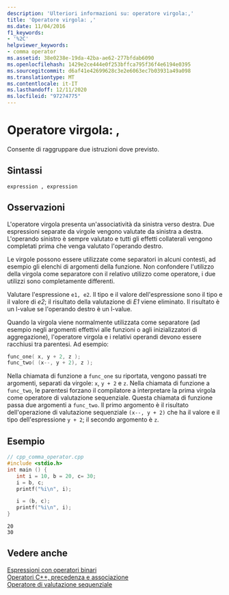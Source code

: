 ```yaml
---
description: 'Ulteriori informazioni su: operatore virgola:,'
title: 'Operatore virgola: ,'
ms.date: 11/04/2016
f1_keywords:
- '%2C'
helpviewer_keywords:
- comma operator
ms.assetid: 38e0238e-19da-42ba-ae62-277bfdab6090
ms.openlocfilehash: 1429e2ce444e0f253bffca795f36f4e6194e0395
ms.sourcegitcommit: d6af41e42699628c3e2e6063ec7b03931a49a098
ms.translationtype: MT
ms.contentlocale: it-IT
ms.lasthandoff: 12/11/2020
ms.locfileid: "97274775"
---
```

# <a name="comma-operator-"></a>Operatore virgola: ,

Consente di raggruppare due istruzioni dove previsto.

## <a name="syntax"></a>Sintassi

```
expression , expression
```

## <a name="remarks"></a>Osservazioni

L'operatore virgola presenta un'associatività da sinistra verso destra. Due espressioni separate da virgole vengono valutate da sinistra a destra. L'operando sinistro è sempre valutato e tutti gli effetti collaterali vengono completati prima che venga valutato l'operando destro.

Le virgole possono essere utilizzate come separatori in alcuni contesti, ad esempio gli elenchi di argomenti della funzione. Non confondere l'utilizzo della virgola come separatore con il relativo utilizzo come operatore, i due utilizzi sono completamente differenti.

Valutare l'espressione `e1, e2`. Il tipo e il valore dell'espressione sono il tipo e il valore di *e2*; il risultato della valutazione di *E1* viene eliminato. Il risultato è un l-value se l'operando destro è un l-value.

Quando la virgola viene normalmente utilizzata come separatore (ad esempio negli argomenti effettivi alle funzioni o agli inizializzatori di aggregazione), l'operatore virgola e i relativi operandi devono essere racchiusi tra parentesi. Ad esempio:

```cpp
func_one( x, y + 2, z );
func_two( (x--, y + 2), z );
```

Nella chiamata di funzione a `func_one` su riportata, vengono passati tre argomenti, separati da virgole: `x`, `y + 2` e `z`. Nella chiamata di funzione a `func_two`, le parentesi forzano il compilatore a interpretare la prima virgola come operatore di valutazione sequenziale. Questa chiamata di funzione passa due argomenti a `func_two`. Il primo argomento è il risultato dell'operazione di valutazione sequenziale `(x--, y + 2)` che ha il valore e il tipo dell'espressione `y + 2`; il secondo argomento è `z`.

## <a name="example"></a>Esempio

```cpp
// cpp_comma_operator.cpp
#include <stdio.h>
int main () {
   int i = 10, b = 20, c= 30;
   i = b, c;
   printf("%i\n", i);

   i = (b, c);
   printf("%i\n", i);
}
```

```Output
20
30
```

## <a name="see-also"></a>Vedere anche

[Espressioni con operatori binari](../cpp/expressions-with-binary-operators.md)<br/>
[Operatori C++, precedenza e associazione](../cpp/cpp-built-in-operators-precedence-and-associativity.md)<br/>
[Operatore di valutazione sequenziale](../c-language/sequential-evaluation-operator.md)
